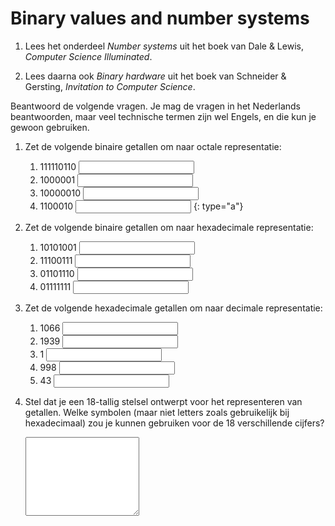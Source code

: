 # Binary values and number systems

1. Lees het onderdeel *Number systems* uit het boek van Dale & Lewis, *Computer Science Illuminated*.

2. Lees daarna ook *Binary hardware* uit het boek van Schneider & Gersting, *Invitation to Computer Science*.

Beantwoord de volgende vragen. Je mag de vragen in het Nederlands beantwoorden, maar veel technische termen zijn wel Engels, en die kun je gewoon gebruiken.

1.  Zet de volgende binaire getallen om naar octale representatie:

    1. 111110110 <input name="form[q1a]" type="text" required>
    1. 1000001 <input name="form[q1b]" type="text" required>
    1. 10000010 <input name="form[q1c]" type="text" required>
    1. 1100010 <input name="form[q1d]" type="text" required>
    {: type="a"}

2.  Zet de volgende binaire getallen om naar hexadecimale representatie:

    1. 10101001 <input name="form[q2a]" type="text" required>
    1. 11100111 <input name="form[q2b]" type="text" required>
    1. 01101110 <input name="form[q2c]" type="text" required>
    1. 01111111 <input name="form[q2d]" type="text" required>

3.  Zet de volgende hexadecimale getallen om naar decimale representatie:

    1. 1066 <input name="form[q3a]" type="text" required>
    1. 1939 <input name="form[q3b]" type="text" required>
    1. 1 <input name="form[q3c]" type="text" required>
    1. 998 <input name="form[q3d]" type="text" required>
    1. 43 <input name="form[q3e]" type="text" required>

4.  Stel dat je een 18-tallig stelsel ontwerpt voor het representeren van getallen. Welke symbolen (maar niet letters zoals gebruikelijk bij hexadecimaal) zou je kunnen gebruiken voor de 18 verschillende cijfers?

    <textarea name="form[q3]" rows="8" required></textarea>

